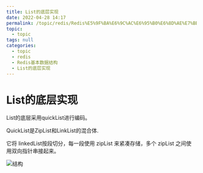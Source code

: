 ```yaml
---
title: List的底层实现
date: 2022-04-28 14:17
permalink: /topic/redis/Redis%E5%9F%BA%E6%9C%AC%E6%95%B0%E6%8D%AE%E7%BB%93%E6%9E%84/List%E7%9A%84%E5%BA%95%E5%B1%82%E5%AE%9E%E7%8E%B0
topic: 
  - topic
tags: null
categories: 
  - topic
  - redis
  - Redis基本数据结构
  - List的底层实现
---
```

# List的底层实现

List的底层采用quickList进行编码。

QuickList是ZipList和LinkList的混合体.

它将 linkedList按段切分，每一段使用 zipList 来紧凑存储，多个 zipList 之间使用双向指针串接起来。

![结构](https://www.shiyitopo.tech/uPic/redis_quicklist_%E7%BB%93%E6%9E%84.jpg)
